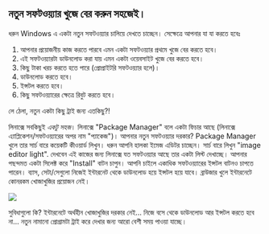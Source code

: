 

<div id="corps">

<h2>নতুন সফটওয়্যার খুজে বের করুন সহজেই।</h2>

ধরুন Windows এ একটা নতুন সফটওয়্যার চালিয়ে দেখতে চাচ্ছেন। সেক্ষেত্রে আপনার যা যা করতে হবেঃ

<ol>
<li>আপনার প্রয়োজনীয় কাজ করতে পারবে এমন একটা সফটওয়্যার প্রথমে খুজে বের করতে হবে।</li>
<li>এই সফটওয়্যারটা ডাউনলোড করা যায় এমন একটা ওয়েবসাইট খুজে বের করতে হবে।</li>
<li>কিছু টাকা খরচ করতে হতে পারে (প্রোপ্রাইটরি সফটওয়্যার হলে)।</li>
<li>ডাউনলোড করতে হবে।</li>
<li>ইন্সটল করতে হবে।</li>
<li>কিছু সফটওয়্যারের ক্ষেত্রে রিবুট করতে হবে।</li>
</ol>

লে ঠেলা, নতুন একটা কিছু ট্রাই জন্য এতকিছু?!

লিনাক্সে সবকিছুই <i>একটু সহজ</i>। লিনাক্সে "Package Manager" বলে একটা ফিচার আছে (লিনাক্সে এ্যাপ্লিকেশন/সফটওয়্যারের অপর নাম "প্যাকেজ")। আপনার নতুন সফটওয়্যার দরকার? Package Manager খুলে তার সার্চ বারে কয়েকটি কীওয়ার্ড লিখুন। ধরুন আপনি হালকা ইমেজ এডিটর চাচ্ছেন। সার্চ বারে লিখুন "image editor light". দেখবেন এই কাজের জন্য লিনাক্সে যত সফটওয়্যার আছে তার একটা লিস্ট দেখাচ্ছে। আপনার পছন্দমত একটা সিলেক্ট করে "Install" বাটন চাপুন। আপনি চাইলে একাধিক সফটওয়্যারের ইন্সটল বাটনও চাপতে পারেন। ব্যাস, সেটা/সেগুলো নিজেই ইন্টারনেট থেকে ডাউনলোড হয়ে ইন্সটল হয়ে যাবে। ব্রাউজার খুলে ইন্টারনেটে কোনরকম খোজাখুজির প্রয়োজন নেই। 

<img src="Images/synaptic.png" />

সুবিধাগুলো কি? ইন্টারনেটে অর্থহীন খোজাখুজির দরকার নেই...  নিজে বসে থেকে ডাউনলোড আর ইন্সটল করতে হবে না...  নতুন নামানো প্রোগ্রামটা ট্রাই করে দেখার জন্য আরো বেশী সময় পাওয়া যাচ্ছে।

</div>


